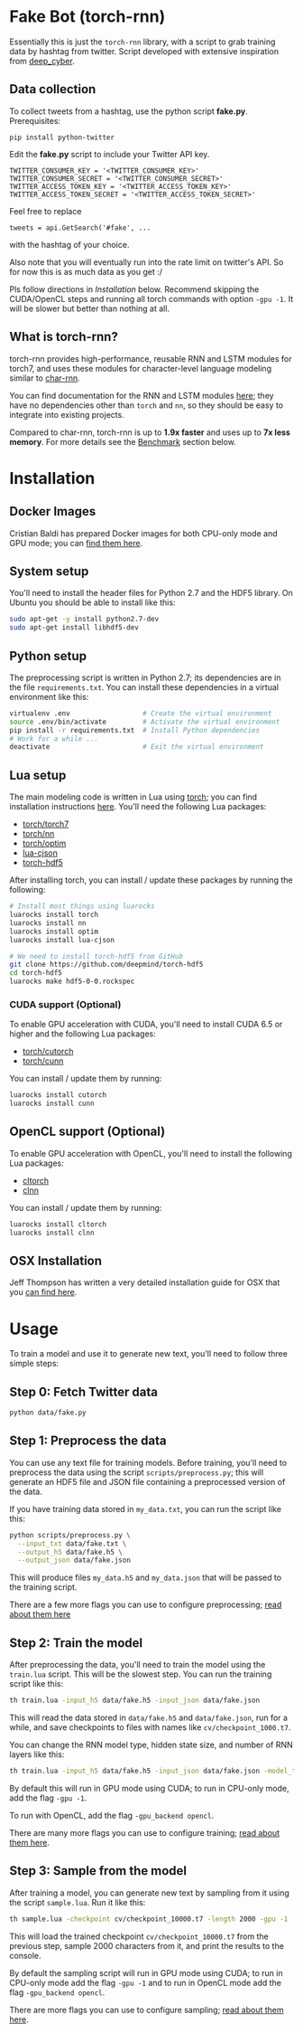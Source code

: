 # Fake Bot (torch-rnn)

Essentially this is just the `torch-rnn` library, with a script to grab
training data by hashtag from twitter. Script developed with extensive inspiration from [deep_cyber](https://github.com/armbues/deep_cyber).

## Data collection
To collect tweets from a hashtag, use the python script **fake.py**.
Prerequisites:
```
pip install python-twitter
```

Edit the **fake.py** script to include your Twitter API key.
```
TWITTER_CONSUMER_KEY = '<TWITTER_CONSUMER_KEY>'
TWITTER_CONSUMER_SECRET = '<TWITTER_CONSUMER_SECRET>'
TWITTER_ACCESS_TOKEN_KEY = '<TWITTER_ACCESS_TOKEN_KEY>'
TWITTER_ACCESS_TOKEN_SECRET = '<TWITTER_ACCESS_TOKEN_SECRET>'
```

Feel free to replace
```
tweets = api.GetSearch('#fake', ...
```
with the hashtag of your choice.

Also note that you will eventually run into the rate limit on twitter's
API. So for now this is as much data as you get :/


Pls follow directions in *Installation* below. Recommend skipping the
CUDA/OpenCL steps and running all torch commands with option `-gpu -1`. It
will be slower but better than nothing at all.


## What is torch-rnn?
torch-rnn provides high-performance, reusable RNN and LSTM modules for torch7, and uses these modules for character-level
language modeling similar to [char-rnn](https://github.com/karpathy/char-rnn).

You can find documentation for the RNN and LSTM modules [here](doc/modules.md); they have no dependencies other than `torch`
and `nn`, so they should be easy to integrate into existing projects.

Compared to char-rnn, torch-rnn is up to **1.9x faster** and uses up to **7x less memory**. For more details see 
the [Benchmark](#benchmarks) section below.


# Installation

## Docker Images
Cristian Baldi has prepared Docker images for both CPU-only mode and GPU mode;
you can [find them here](https://github.com/crisbal/docker-torch-rnn).

## System setup
You'll need to install the header files for Python 2.7 and the HDF5 library. On Ubuntu you should be able to install
like this:

```bash
sudo apt-get -y install python2.7-dev
sudo apt-get install libhdf5-dev
```

## Python setup
The preprocessing script is written in Python 2.7; its dependencies are in the file `requirements.txt`.
You can install these dependencies in a virtual environment like this:

```bash
virtualenv .env                  # Create the virtual environment
source .env/bin/activate         # Activate the virtual environment
pip install -r requirements.txt  # Install Python dependencies
# Work for a while ...
deactivate                       # Exit the virtual environment
```

## Lua setup
The main modeling code is written in Lua using [torch](http://torch.ch); you can find installation instructions
[here](http://torch.ch/docs/getting-started.html#_). You'll need the following Lua packages:

- [torch/torch7](https://github.com/torch/torch7)
- [torch/nn](https://github.com/torch/nn)
- [torch/optim](https://github.com/torch/optim)
- [lua-cjson](https://luarocks.org/modules/luarocks/lua-cjson)
- [torch-hdf5](https://github.com/deepmind/torch-hdf5)

After installing torch, you can install / update these packages by running the following:

```bash
# Install most things using luarocks
luarocks install torch
luarocks install nn
luarocks install optim
luarocks install lua-cjson

# We need to install torch-hdf5 from GitHub
git clone https://github.com/deepmind/torch-hdf5
cd torch-hdf5
luarocks make hdf5-0-0.rockspec
```

### CUDA support (Optional)
To enable GPU acceleration with CUDA, you'll need to install CUDA 6.5 or higher and the following Lua packages:
- [torch/cutorch](https://github.com/torch/cutorch)
- [torch/cunn](https://github.com/torch/cunn)

You can install / update them by running:

```bash
luarocks install cutorch
luarocks install cunn
```

## OpenCL support (Optional)
To enable GPU acceleration with OpenCL, you'll need to install the following Lua packages:
- [cltorch](https://github.com/hughperkins/cltorch)
- [clnn](https://github.com/hughperkins/clnn)

You can install / update them by running:

```bash
luarocks install cltorch
luarocks install clnn
```

## OSX Installation
Jeff Thompson has written a very detailed installation guide for OSX that you [can find here](http://www.jeffreythompson.org/blog/2016/03/25/torch-rnn-mac-install/).

# Usage
To train a model and use it to generate new text, you'll need to follow three simple steps:

## Step 0: Fetch Twitter data
```bash
python data/fake.py
```

## Step 1: Preprocess the data
You can use any text file for training models. Before training, you'll need to preprocess the data using the script
`scripts/preprocess.py`; this will generate an HDF5 file and JSON file containing a preprocessed version of the data.

If you have training data stored in `my_data.txt`, you can run the script like this:

```bash
python scripts/preprocess.py \
  --input_txt data/fake.txt \
  --output_h5 data/fake.h5 \
  --output_json data/fake.json
```

This will produce files `my_data.h5` and `my_data.json` that will be passed to the training script.

There are a few more flags you can use to configure preprocessing; [read about them here](doc/flags.md#preprocessing)

## Step 2: Train the model
After preprocessing the data, you'll need to train the model using the `train.lua` script. This will be the slowest step.
You can run the training script like this:

```bash
th train.lua -input_h5 data/fake.h5 -input_json data/fake.json
```

This will read the data stored in `data/fake.h5` and `data/fake.json`, run for a while, and save checkpoints to files with 
names like `cv/checkpoint_1000.t7`.

You can change the RNN model type, hidden state size, and number of RNN layers like this:

```bash
th train.lua -input_h5 data/fake.h5 -input_json data/fake.json -model_type rnn -num_layers 3 -rnn_size 512 -gpu -1
```

By default this will run in GPU mode using CUDA; to run in CPU-only mode, add the flag `-gpu -1`.

To run with OpenCL, add the flag `-gpu_backend opencl`.

There are many more flags you can use to configure training; [read about them here](doc/flags.md#training).

## Step 3: Sample from the model
After training a model, you can generate new text by sampling from it using the script `sample.lua`. Run it like this:

```bash
th sample.lua -checkpoint cv/checkpoint_10000.t7 -length 2000 -gpu -1
```

This will load the trained checkpoint `cv/checkpoint_10000.t7` from the previous step, sample 2000 characters from it,
and print the results to the console.

By default the sampling script will run in GPU mode using CUDA; to run in CPU-only mode add the flag `-gpu -1` and
to run in OpenCL mode add the flag `-gpu_backend opencl`.

There are more flags you can use to configure sampling; [read about them here](doc/flags.md#sampling).
